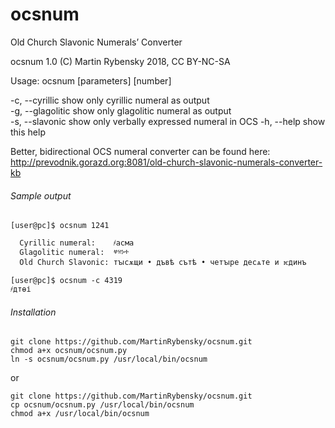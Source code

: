 # ocsnum

  Old Church Slavonic Numerals’ Converter

  ocsnum 1.0 (C) Martin Rybensky 2018, CC BY-NC-SA

  Usage: ocsnum [parameters] [number]

  -c, --cyrillic     	show only cyrillic numeral as output     
  -g, --glagolitic   	show only glagolitic numeral as output   
  -s, --slavonic     	show only verbally expressed numeral in OCS
  -h, --help	     	show this help


  Better, bidirectional OCS numeral converter can be found here:  
  http://prevodnik.gorazd.org:8081/old-church-slavonic-numerals-converter-kb


###### Sample output
```
[user@pc]$ ocsnum 1241

  Cyrillic numeral:    ҂асма
  Glagolitic numeral:  ⱍⱄⰽⰰ
  Old Church Slavonic: тꙑсѫщи • дъвѣ сътѣ • четꙑре десѧте и ѥдинъ

[user@pc]$ ocsnum -c 4319
҂дтѳі

```


###### Installation
```
git clone https://github.com/MartinRybensky/ocsnum.git
chmod a+x ocsnum/ocsnum.py
ln -s ocsnum/ocsnum.py /usr/local/bin/ocsnum
```

or

```
git clone https://github.com/MartinRybensky/ocsnum.git
cp ocsnum/ocsnum.py /usr/local/bin/ocsnum
chmod a+x /usr/local/bin/ocsnum
```
